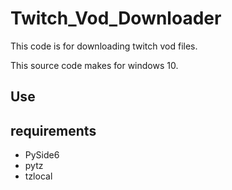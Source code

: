 # Twitch_Vod_Downloader
This code is for downloading twitch vod files.

This source code makes for windows 10. 

## Use

  
## requirements
* PySide6
* pytz
* tzlocal
